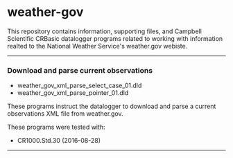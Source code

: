 # weather-gov

This repository contains information, supporting files, and Campbell Scientific CRBasic datalogger programs related to working with information realted to the National Weather Service's weather.gov webiste.

----

### Download and parse current observations
+ weather_gov_xml_parse_select_case_01.dld
+ weather_gov_xml_parse_pointer_01.dld

These programs instruct the datalogger to download and parse a current observations XML file from weather.gov.

These programs were tested with:
+ CR1000.Std.30 (2016-08-28)

----
